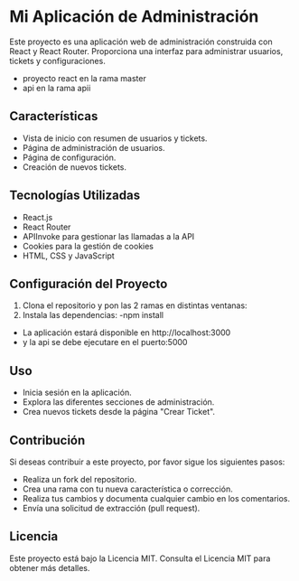 # Mi Aplicación de Administración

Este proyecto es una aplicación web de administración construida con React y React Router. Proporciona una interfaz para administrar usuarios, tickets y configuraciones.
- proyecto react en la rama master
- api en la rama apii

## Características

- Vista de inicio con resumen de usuarios y tickets.
- Página de administración de usuarios.
- Página de configuración.
- Creación de nuevos tickets.

## Tecnologías Utilizadas

- React.js
- React Router
- APIInvoke para gestionar las llamadas a la API
- Cookies para la gestión de cookies
- HTML, CSS y JavaScript


## Configuración del Proyecto

1. Clona el repositorio y pon las 2 ramas en distintas ventanas:
2. Instala las dependencias:
   -npm install

- La aplicación estará disponible en http://localhost:3000
- y la api se debe ejecutare en el puerto:5000

## Uso
- Inicia sesión en la aplicación.
- Explora las diferentes secciones de administración.
- Crea nuevos tickets desde la página "Crear Ticket".
## Contribución
Si deseas contribuir a este proyecto, por favor sigue los siguientes pasos:

- Realiza un fork del repositorio.
- Crea una rama con tu nueva característica o corrección.
- Realiza tus cambios y documenta cualquier cambio en los comentarios.
- Envía una solicitud de extracción (pull request).
## Licencia
Este proyecto está bajo la Licencia MIT. Consulta el Licencia MIT para obtener más detalles.
